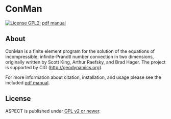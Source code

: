ConMan
===========================================================
[![License GPL2:](https://img.shields.io/cran/l/devtools.svg)](https://github.com/geodynamics/conman/blob/master/LICENSE)
[pdf manual](https://github.com/geodynamics/conman/blob/master/docs/conman.pdf)

About
-----

ConMan is a finite element program for the solution of the equations of incompressible, infinite-Prandtl number convection in two dimensions, originally written by Scott King, Arthur Raefsky, and Brad Hager. 
The project is supported by CIG (http://geodynamics.org).

For more information about citation, installation, and usage please see the included [pdf manual](https://github.com/geodynamics/conman/blob/master/docs/conman.pdf).

License
-------

ASPECT is published under [GPL v2 or newer](LICENSE).
